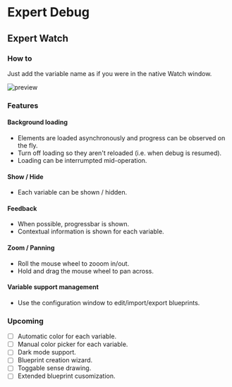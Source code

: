 ﻿# Expert Debug

## Expert Watch

### How to

Just add the variable name as if you were in the native Watch window.

![preview](https://github.com/txiribimakula/expert-debug/blob/master/.github/eddemo.gif)

### Features
#### Background loading
* Elements are loaded asynchronously and progress can be observed on the fly.
* Turn off loading so they aren't reloaded (i.e. when debug is resumed).
* Loading can be interrumpted mid-operation.

#### Show / Hide
* Each variable can be shown / hidden.

#### Feedback
* When possible, progressbar is shown.
* Contextual information is shown for each variable.

#### Zoom / Panning
* Roll the mouse wheel to zooom in/out.
* Hold and drag the mouse wheel to pan across.

#### Variable support management
* Use the configuration window to edit/import/export blueprints.

### Upcoming
- [ ] Automatic color for each variable.
- [ ] Manual color picker for each variable.
- [ ] Dark mode support.
- [ ] Blueprint creation wizard.
- [ ] Toggable sense drawing.
- [ ] Extended blueprint cusomization.
